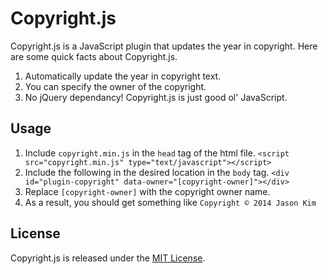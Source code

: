 # Copyright.js

Copyright.js is a JavaScript plugin that updates the year in copyright. Here are some quick facts about Copyright.js.

1. Automatically update the year in copyright text.
2. You can specify the owner of the copyright.
3. No jQuery dependancy! Copyright.js is just good ol' JavaScript.

## Usage

1. Include `copyright.min.js` in the `head` tag of the html file.
    `<script src="copyright.min.js" type="text/javascript"></script>`
2. Include the following in the desired location in the `body` tag.
    `<div id="plugin-copyright" data-owner="[copyright-owner]"></div>`
3. Replace `[copyright-owner]` with the copyright owner name.
4. As a result, you should get something like
    `Copyright © 2014 Jason Kim`

## License

Copyright.js is released under the [MIT License](http://www.opensource.org/licenses/MIT).